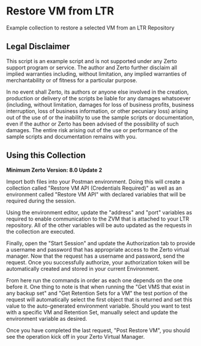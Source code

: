 # Restore VM from LTR
Example collection to restore a selected VM from an LTR Repository

## Legal Disclaimer
This script is an example script and is not supported under any Zerto support program or service. The author and Zerto further disclaim all implied warranties including, without limitation, any implied warranties of merchantability or of fitness for a particular purpose.

In no event shall Zerto, its authors or anyone else involved in the creation, production or delivery of the scripts be liable for any damages whatsoever (including, without limitation, damages for loss of business profits, business interruption, loss of business information, or other pecuniary loss) arising out of the use of or the inability to use the sample scripts or documentation, even if the author or Zerto has been advised of the possibility of such damages. The entire risk arising out of the use or performance of the sample scripts and documentation remains with you.

## Using this Collection
**Minimum Zerto Version: 8.0 Update 2**

Import both files into your Postman environment. Doing this will create a collection called "Restore VM API (Credentials Required)" as well as an environment called "Restore VM API" with declared variables that will be required during the session.

Using the environment editor, update the "address" and "port" variables as required to enable communication to the ZVM that is attached to your LTR repository. All of the other variables will be auto updated as the requests in the collection are executed.

Finally, open the "Start Session" and update the Authorization tab to provide a username and password that has appropriate access to the Zerto virtual manager. Now that the request has a username and password, send the request. Once you successfully authorize, your authorization token will be automatically created and stored in your current Environment.

From here run the commands in order as each one depends on the one before it. One thing to note is that when running the "Get VMS that exist in any backup set" and "Get Retention Sets for a VM" the test portion of the request will automatically select the first object that is returned and set this value to the auto-generated environment variable. Should you want to test with a specific VM and Retention Set, manually select and update the environment variable as desired.

Once you have completed the last request, "Post Restore VM", you should see the operation kick off in your Zerto Virtual Manager.
